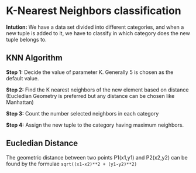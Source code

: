 # K-Nearest Neighbors classification

**Intution:** We have a data set divided into different categories, and when a new tuple is added to it, we have to classify in which category does the new tuple belongs to.

## KNN Algorithm

**Step 1:** Decide the value of parameter K. Generally 5 is chosen as the default value.

**Step 2:** Find the K nearest neighbors of the new element based on distance (Eucledian Geometry is preferred but any distance can be chosen like Manhattan)

**Step 3:** Count the number selected neighbors in each category

**Step 4:** Assign the new tuple to the category having maximum neighbors.

## Eucledian Distance

The geometric distance between two points P1(x1,y1) and P2(x2,y2) can be found by the formulae `sqrt((x1-x2)**2 + (y1-y2)**2)`

